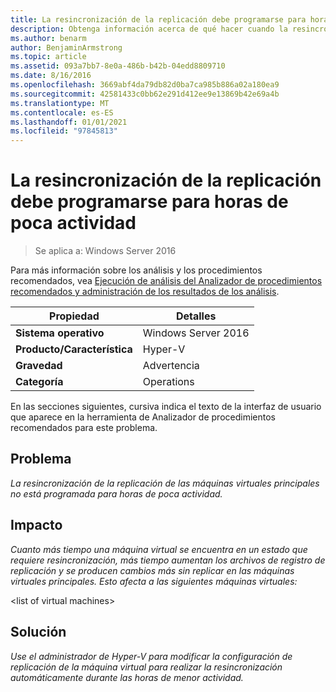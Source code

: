 ```yaml
---
title: La resincronización de la replicación debe programarse para horas de poca actividad
description: Obtenga información acerca de qué hacer cuando la resincronización de la replicación de las máquinas virtuales principales no está programada para horas de poca actividad.
ms.author: benarm
author: BenjaminArmstrong
ms.topic: article
ms.assetid: 093a7bb7-8e0a-486b-b42b-04edd8809710
ms.date: 8/16/2016
ms.openlocfilehash: 3669abf4da79db82d0ba7ca985b886a02a180ea9
ms.sourcegitcommit: 42581433c0bb62e291d412ee9e13869b42e69a4b
ms.translationtype: MT
ms.contentlocale: es-ES
ms.lasthandoff: 01/01/2021
ms.locfileid: "97845813"
---
```

# <a name="resynchronization-of-replication-should-be-scheduled-for-off-peak-hours"></a>La resincronización de la replicación debe programarse para horas de poca actividad

>Se aplica a: Windows Server 2016

Para más información sobre los análisis y los procedimientos recomendados, vea [Ejecución de análisis del Analizador de procedimientos recomendados y administración de los resultados de los análisis](https://go.microsoft.com/fwlink/p/?LinkID=223177).

|Propiedad|Detalles|
|-|-|
|**Sistema operativo**|Windows Server 2016|
|**Producto/Característica**|Hyper-V|
|**Gravedad**|Advertencia|
|**Categoría**|Operations|

En las secciones siguientes, cursiva indica el texto de la interfaz de usuario que aparece en la herramienta de Analizador de procedimientos recomendados para este problema.

## <a name="issue"></a>Problema
*La resincronización de la replicación de las máquinas virtuales principales no está programada para horas de poca actividad.*

## <a name="impact"></a>Impacto
*Cuanto más tiempo una máquina virtual se encuentra en un estado que requiere resincronización, más tiempo aumentan los archivos de registro de replicación y se producen cambios más sin replicar en las máquinas virtuales principales. Esto afecta a las siguientes máquinas virtuales:*

\<list of virtual machines>

## <a name="resolution"></a>Solución
*Use el administrador de Hyper-V para modificar la configuración de replicación de la máquina virtual para realizar la resincronización automáticamente durante las horas de menor actividad.*




